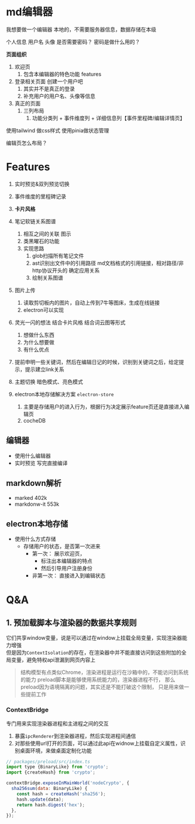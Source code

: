 # md编辑器

我想要做一个编辑器
本地的，不需要服务器信息，数据存储在本级

个人信息
  用户名 头像 
  是否需要密码？ 密码是做什么用的？

**页面组织**
1. 欢迎页
   1. 包含本编辑器的特色功能 features
2. 登录相关页面  创建一个用户吧
   1. 其实并不是真正的登录
   2. 补充用户的用户名、头像等信息
3. 真正的页面
   1. 三列布局
      1. 功能分类列 + 事件维度列 + 详细信息列【事件里程碑/编辑详情页】

使用tailwind 做css样式
使用pinia做状态管理

编辑页怎么布局？

# Features
1. 实时预览&双列预览切换
2. 事件维度的里程碑记录
3. **卡片风格** 
4. 笔记软链关系图谱
   1. 相互之间的关联 图示
   2. 类黑曜石的功能
   3. 实现思路
      1. glob扫描所有笔记文件
      2. ast识别出文件中的引用路径 md文档格式的引用链接，相对路径/非http协议开头的 确定应用关系
      3. 绘制关系图谱
5. 图片上传
   1. 读取剪切板内的图片，自动上传到7牛等图床，生成在线链接
   2. electron可以实现
6. 灵光一闪的想法 结合卡片风格 结合词云图等形式
   1. 想做什么东西
   2. 为什么想要做
   3. 有什么优点
7. 提前申明一些关键词，然后在编辑日记的时候，识别到关键词之后，给定提示，提示建立link关系
8. 主题切换 暗色模式、亮色模式


9. electron本地存储解决方案 `electron-store`
   1. 主要是存储用户的进入行为，根据行为决定展示feature页还是直接进入编辑页
   2. cocheDB




## 编辑器
+ 使用什么编辑器
+ 实时预览 写完直接编译

## markdown解析
+ marked 402k 
+ markdonw-it 553k
   
## electron本地存储
+ 使用什么方式存储
  + 存储用户的状态，是否第一次进来
    + 第一次： 展示欢迎页，
      + 标注出本编辑器的特点
      + 然后引导用户注册身份
    + 非第一次： 直接进入到编辑状态


# Q&A
## 1. 预加载脚本与渲染器的数据共享规则    
它们共享window变量，说是可以通过在window上挂载全局变量，实现渲染器能力增强    
但是因为`ContextIsolation`的存在，在渲染器中并不能直接访问到这些附加的全局变量，避免特权api泄漏到网页内容上

> 结构模型有点类似Chrome，渲染进程是运行在沙箱中的，不能访问到系统的能力
> preload脚本是能够使用系统能力的，渲染器进程不行，
> 那么preload因为语境隔离的问题，其实还是不能打破这个限制，
> 只是用来做一些提前工作

### ContextBridge
专门用来实现渲染器进程和主进程之间的交互
1. 暴露`ipcRenderer`到渲染器进程，然后实现进程间通信
2. 对那些使用url打开的页面，可以通过此api在widnow上挂载自定义属性，识别桌面环境，来做桌面定制化功能

```js
// packages/preload/src/index.ts
import type {BinaryLike} from 'crypto';
import {createHash} from 'crypto';

contextBridge.exposeInMainWorld('nodeCrypto', {
  sha256sum(data: BinaryLike) {
    const hash = createHash('sha256');
    hash.update(data);
    return hash.digest('hex');
  },
});
```
